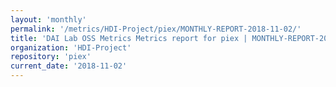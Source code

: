 ```yaml
---
layout: 'monthly'
permalink: '/metrics/HDI-Project/piex/MONTHLY-REPORT-2018-11-02/'
title: 'DAI Lab OSS Metrics Metrics report for piex | MONTHLY-REPORT-2018-11-02'
organization: 'HDI-Project'
repository: 'piex'
current_date: '2018-11-02'
---
```

